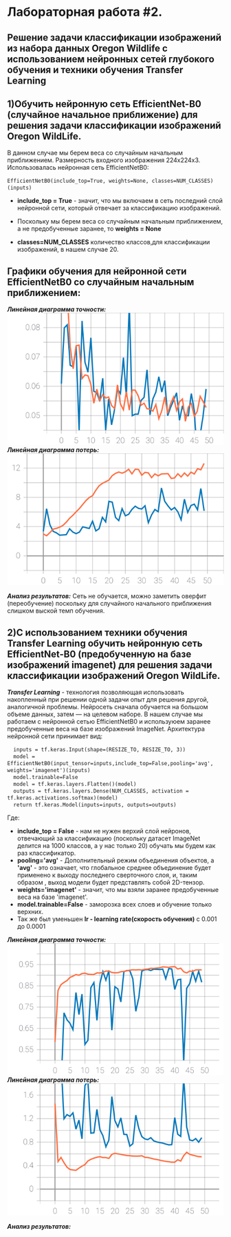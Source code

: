 Лабораторная работа #2.
====
Решение задачи классификации изображений из набора данных Oregon Wildlife с использованием нейронных сетей глубокого обучения и техники обучения Transfer Learning
----
1)Обучить нейронную сеть EfficientNet-B0 (случайное начальное приближение) для решения задачи классификации изображений Oregon WildLife.
----
В данном случае мы берем веса со случайным начальным приближением. Размерность входного изображения 224х224х3. Использовалась нейронная сеть EfficientNetB0:
```
EfficientNetB0(include_top=True, weights=None, classes=NUM_CLASSES)(inputs)
```
* **include_top = True** - значит, что мы включаем в сеть последний слой нейронной сети, который отвечает за классификацию изображений.  

* Поскольку мы берем веса со случайным начальным приближением, а не предобученные заранее, то **weights = None**

* **classes=NUM_CLASSES** количество классов,для классификации изображений, в нашем случае 20.

Графики обучения для нейронной сети EfficientNetB0 со случайным начальным приближением:
----

***Линейная диаграмма точности:***
<img src="./epoch_categorical_accuracy1.svg">
***Линейная диаграмма потерь:*** 
 <img src="./epoch_loss1.svg">  
 
 ***Анализ результатов:*** 
 Сеть не обучается, можно заметить оверфит (переобучение) поскольку для случайного начального приближения слишком выской темп обучения.
 
 2)С использованием техники обучения Transfer Learning обучить нейронную сеть EfficientNet-B0 (предобученную на базе изображений imagenet) для решения задачи классификации изображений Oregon WildLife.
---- 
***Transfer Learning*** - технология позволяющая использовать накопленный при решении одной задачи опыт для решения другой, аналогичной проблемы. Нейросеть сначала обучается на большом объеме данных, затем — на целевом наборе.
В нашем случае мы работаем с нейронной сетью EfficientNetB0 и используюем заранее предобученные веса на базе изображений ImageNet. Архитектура нейронной сети принимает вид:
```
  inputs = tf.keras.Input(shape=(RESIZE_TO, RESIZE_TO, 3))
  model = EfficientNetB0(input_tensor=inputs,include_top=False,pooling='avg', weights='imagenet')(inputs)
  model.trainable=False
  model = tf.keras.layers.Flatten()(model)
  outputs = tf.keras.layers.Dense(NUM_CLASSES, activation = tf.keras.activations.softmax)(model)
  return tf.keras.Model(inputs=inputs, outputs=outputs)
```
Где:  
* **include_top = False** -  нам не нужен верхий слой нейронов, отвечающий за классификацию (поскольку датасет ImageNet делится на 1000 классов, а у нас только 20) обучать мы будем как раз классификатор.
* **pooling='avg'** - Дополнительный режим объединения объектов, а **'avg'** - это означает, что глобальное среднее объединение будет применено к выходу последнего сверточного слоя, и, таким образом , выход модели будет представлять собой 2D-тензор.
* **weights='imagenet'** - значит, что мы взяли заранее предобученные веса на базе 'imagenet'.
* **model.trainable=False** - заморозка всех слоев и обучение только верхних.
* Так же был уменьшен **lr - learning rate(скорость обучения)** c 0.001 до 0.0001

***Линейная диаграмма точности:***
<img src="./epoch_categorical_accuracy2.svg">
***Линейная диаграмма потерь:*** 
 <img src="./epoch_loss2.svg">  
 
 ***Анализ результатов:*** 




 
